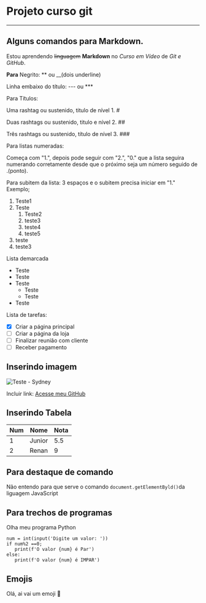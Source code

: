 # Projeto curso git
***

## Alguns comandos para Markdown.

Estou aprendendo ~~linguagem~~ **Markdown** no *Curso em Vídeo* de _Git e GitHub_. 

**Para**
Negrito: ** ou __(dois underline)

Linha embaixo do título: --- ou ***

Para Títulos:

Uma rashtag ou sustenido, titulo de nível 1. #

Duas rashtags ou sustenido, titulo e nível 2. ##

Três rashtags ou sustenido, título de nível 3. ###

Para listas numeradas:

Começa com "1.", depois pode seguir com "2.", "0." que a lista seguira numerando corretamente desde que o próximo seja um número seguido de .(ponto).

Para subitem da lista: 3 espaços e o subitem precisa iniciar em "1."
Exemplo;

1. Teste1
2. Teste
   1. Teste2
   9. teste3
   9. teste4
   867. teste5
9. teste
9. teste3

Lista demarcada

* Teste
* Teste
* Teste
   * Teste
   * Teste
* Teste

Lista de tarefas:

- [x] Criar a  página principal 
- [ ] Criar a página da loja
- [ ] Finalizar reunião com cliente
- [ ] Receber pagamento

## Inserindo imagem

![Teste - Sydney](https://user-images.githubusercontent.com/52713968/92640630-f6172080-f2b3-11ea-928e-6be086fa5c6d.JPG)

Incluir link:
[Acesse meu GitHub](https://github.com/junior-85.io)

## Inserindo Tabela

Num | Nome | Nota
--- | --- | ---
1 | Junior | 5.5
2 |  Renan | 9 

## Para destaque de comando

Não entendo para que serve o comando `document.getElementByld()`da liguagem JavaScript 

## Para trechos de programas

Olha meu programa Python 

```
num = int(input('Digite um valor: '))
if num%2 ==0;
   print(f'O valor {num} é Par')
else:
   print(f'O valor {num} é IMPAR')
```

## Emojis

Olá, ai vai um emoji 🖖 





